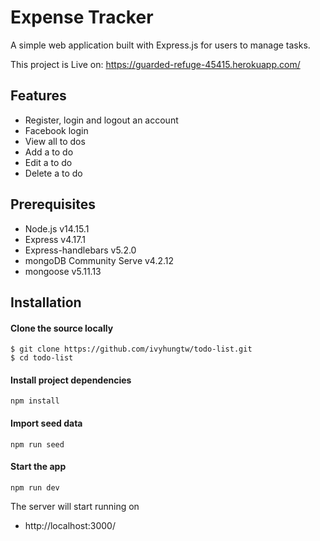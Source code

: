 # Expense Tracker

A simple web application built with Express.js for users to manage tasks.

This project is Live on: https://guarded-refuge-45415.herokuapp.com/

## Features

- Register, login and logout an account
- Facebook login
- View all to dos
- Add a to do
- Edit a to do
- Delete a to do

## Prerequisites

- Node.js v14.15.1
- Express v4.17.1
- Express-handlebars v5.2.0
- mongoDB Community Serve v4.2.12
- mongoose v5.11.13

## Installation

#### Clone the source locally

```
$ git clone https://github.com/ivyhungtw/todo-list.git
$ cd todo-list
```

#### Install project dependencies

```
npm install
```

#### Import seed data

```
npm run seed
```

#### Start the app

```
npm run dev
```

The server will start running on

- http://localhost:3000/
